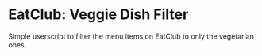 EatClub: Veggie Dish Filter
===========================

Simple userscript to filter the menu items on EatClub to only the vegetarian ones.
